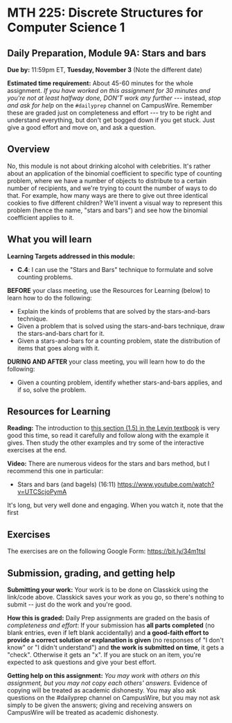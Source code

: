 # MTH 225: Discrete Structures for Computer Science 1 

## Daily Preparation, Module 9A: Stars and bars 

**Due by:** 11:59pm ET, **Tuesday, November 3** (Note the different date) 

**Estimated time requirement:** About 45-60 minutes for the whole assignment. *If you have worked on this assignment for 30 minutes and you're not at least halfway done, DON'T work any further* --- instead, *stop and ask for help* on the `#dailyprep` channel on CampusWire. Remember these are graded just on completeness and effort --- try to be right and understand everything, but don't get bogged down if you get stuck. Just give a good effort and move on, and ask a question. 



## Overview 

No, this module is not about drinking alcohol with celebrities. It's rather about an application of the binomial coefficient to specific type of counting problem, where we have a number of objects to distribute to a certain number of recipients, and we're trying to count the number of ways to do that. For example, how many ways are there to give out three identical cookies to five different children? We'll invent a visual way to represent this problem (hence the name, "stars and bars") and see how the binomial coefficient applies to it. 



## What you will learn 

**Learning Targets addressed in this module:** 

- **C.4**: I can use the "Stars and Bars" technique to formulate and solve counting problems.

**BEFORE** your class meeting, use the Resources for Learning (below) to learn how to do the following: 

- Explain the kinds of problems that are solved by the stars-and-bars technique. 
- Given a problem that is solved using the stars-and-bars technique, draw the stars-and-bars chart for it. 
- Given a stars-and-bars for a counting problem, state the distribution of items that goes along with it. 


**DURING AND AFTER** your class meeting, you will learn how to do the following: 

- Given a counting problem, identify whether stars-and-bars applies, and if so, solve the problem. 

## Resources for Learning

**Reading:** The introduction to [this section (1.5) in the Levin textbook](http://discrete.openmathbooks.org/dmoi3/sec_stars-and-bars.html) is very good this time, so read it carefully and follow along with the example it gives. Then study the other examples and try some of the interactive exercises at the end. 

**Video:** There are numerous videos for the stars and bars method, but I recommend this one in particular: 

- Stars and bars (and bagels) (16:11) https://www.youtube.com/watch?v=UTCScjoPymA   

It's long, but very well done and engaging. When you watch it, note that the first 


## Exercises

The exercises are on the following Google Form: https://bit.ly/34m1tsI

## Submission, grading, and getting help 

**Submitting your work:** Your work is to be done on Classkick using the link/code above. Classkick saves your work as you go, so there's nothing to submit -- just do the work and you're good. 

**How this is graded:** Daily Prep assignments are graded on the basis of *completeness and effort*: If your submission has **all parts completed** (no blank entries, even if left blank accidentally) and **a good-faith effort to provide a correct solution or explanation is given** (no responses of "I don't know" or "I didn't understand") and **the work is submitted on time**, it gets a "check". Otherwise it gets an "x". If you are stuck on an item, you're expected to ask questions and give your best effort.  

**Getting help on this assignment:** *You may work with others on this assignment, but you may not copy each others' answers.* Evidence of copying will be treated as academic dishonesty. You may also ask questions on the #dailyprep channel on CampusWire, but you may not ask simply to be given the answers; giving and receiving answers on CampusWire will be treated as academic dishonesty.
<!--stackedit_data:
eyJoaXN0b3J5IjpbLTkzMjk1NzUyMywxMjc1NjQ0NzQ4XX0=
-->